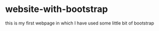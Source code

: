 # website-with-bootstrap
this is my first webpage in which I have used some little bit of bootstrap
